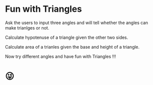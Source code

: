 # Fun with Triangles
Ask the users to input three angles and will tell whether the angles can make trianlges or not.

Calculate hypotenuse of a triangle given the other two sides.

Calculate area of a trianles given the base and height of a triangle.

Now try different angles and have fun with Triangles !!!
# 😜